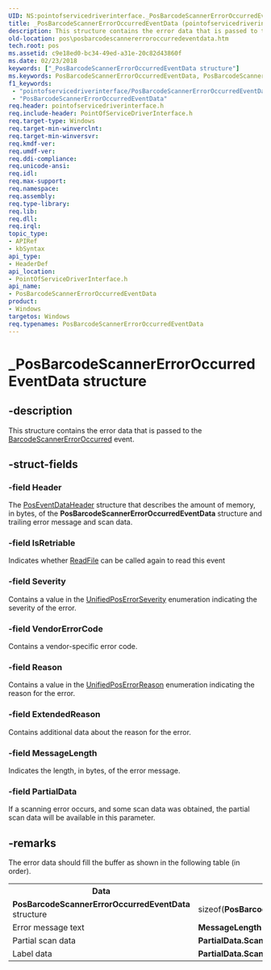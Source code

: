 ```yaml
---
UID: NS:pointofservicedriverinterface._PosBarcodeScannerErrorOccurredEventData
title: _PosBarcodeScannerErrorOccurredEventData (pointofservicedriverinterface.h)
description: This structure contains the error data that is passed to the BarcodeScannerErrorOccurred event.
old-location: pos\posbarcodescannererroroccurredeventdata.htm
tech.root: pos
ms.assetid: c9e18ed0-bc34-49ed-a31e-20c82d43860f
ms.date: 02/23/2018
keywords: ["_PosBarcodeScannerErrorOccurredEventData structure"]
ms.keywords: PosBarcodeScannerErrorOccurredEventData, PosBarcodeScannerErrorOccurredEventData structure, _PosBarcodeScannerErrorOccurredEventData, pointofservicedriverinterface/PosBarcodeScannerErrorOccurredEventData, pos.posbarcodescannererroroccurredeventdata
f1_keywords:
 - "pointofservicedriverinterface/PosBarcodeScannerErrorOccurredEventData"
 - "PosBarcodeScannerErrorOccurredEventData"
req.header: pointofservicedriverinterface.h
req.include-header: PointOfServiceDriverInterface.h
req.target-type: Windows
req.target-min-winverclnt: 
req.target-min-winversvr: 
req.kmdf-ver: 
req.umdf-ver: 
req.ddi-compliance: 
req.unicode-ansi: 
req.idl: 
req.max-support: 
req.namespace: 
req.assembly: 
req.type-library: 
req.lib: 
req.dll: 
req.irql: 
topic_type:
- APIRef
- kbSyntax
api_type:
- HeaderDef
api_location:
- PointOfServiceDriverInterface.h
api_name:
- PosBarcodeScannerErrorOccurredEventData
product:
- Windows
targetos: Windows
req.typenames: PosBarcodeScannerErrorOccurredEventData
---
```


# _PosBarcodeScannerErrorOccurredEventData structure


## -description


This structure contains the error data that is passed to the <a href="https://docs.microsoft.com/previous-versions/windows/hardware/previsioning-framework/dn757464(v=vs.85)">BarcodeScannerErrorOccurred</a> event.


## -struct-fields




### -field Header

The <a href="https://docs.microsoft.com/previous-versions/windows/hardware/previsioning-framework/dn772232(v=vs.85)">PosEventDataHeader</a> structure that describes the amount of memory, in bytes, of the <b>PosBarcodeScannerErrorOccurredEventData</b> structure and trailing error message and scan data.


### -field IsRetriable

Indicates whether <a href="https://go.microsoft.com/fwlink/p/?LinkId=314125">ReadFile</a> can be called again to read this event


### -field Severity

Contains a value in the <a href="https://docs.microsoft.com/windows-hardware/drivers/ddi/pointofservicecommontypes/ne-pointofservicecommontypes-driverunifiedposerrorseverity">UnifiedPosErrorSeverity</a> enumeration indicating the severity of the error. 


### -field VendorErrorCode

Contains a vendor-specific error code.


### -field Reason

Contains a value in the <a href="https://docs.microsoft.com/windows-hardware/drivers/ddi/pointofservicecommontypes/ne-pointofservicecommontypes-driverunifiedposerrorreason">UnifiedPosErrorReason</a> enumeration indicating the reason for the error.


### -field ExtendedReason

Contains additional data about the reason for the error.


### -field MessageLength

Indicates the length, in bytes, of the error message.


### -field PartialData

If a scanning error occurs, and some scan data was obtained, the partial scan data will be available in this parameter.


## -remarks



The error data should fill the buffer as shown in the following table (in order).

<table>
<tr>
<th>Data</th>
<th>Length in bytes</th>
</tr>
<tr>
<td>
<b>PosBarcodeScannerErrorOccurredEventData</b> structure

</td>
<td>
sizeof(<b>PosBarcodeScannerErrorOccurredEventData</b>)

</td>
</tr>
<tr>
<td>
Error message text

</td>
<td>
<b>MessageLength</b>

</td>
</tr>
<tr>
<td>
Partial scan data

</td>
<td>
<b>PartialData.ScanDataLength</b>

</td>
</tr>
<tr>
<td>
Label data

</td>
<td>
<b>PartialData.ScanDataLabelLength</b>

</td>
</tr>
</table>
 



